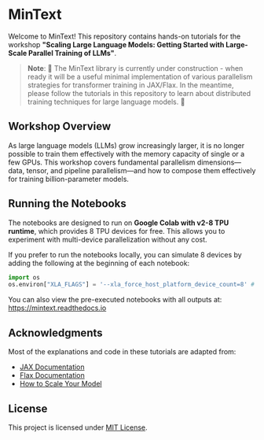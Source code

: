 # MinText

Welcome to MinText! This repository contains hands-on tutorials for the workshop **"Scaling Large Language Models: Getting Started with Large-Scale Parallel Training of LLMs"**.

> **Note**: 🚧 The MinText library is currently under construction - when ready it will be a useful minimal implementation of various parallelism strategies for transformer training in JAX/Flax. In the meantime, please follow the tutorials in this repository to learn about distributed training techniques for large language models. 🚧

## Workshop Overview

As large language models (LLMs) grow increasingly larger, it is no longer possible to train them effectively with the memory capacity of single or a few GPUs. This workshop covers fundamental parallelism dimensions—data, tensor, and pipeline parallelism—and how to compose them effectively for training billion-parameter models.

## Running the Notebooks

The notebooks are designed to run on **Google Colab with v2-8 TPU runtime**, which provides 8 TPU devices for free. This allows you to experiment with multi-device parallelization without any cost.

If you prefer to run the notebooks locally, you can simulate 8 devices by adding the following at the beginning of each notebook:

```python
import os
os.environ["XLA_FLAGS"] = '--xla_force_host_platform_device_count=8' # Use 8 CPU devices
```

You can also view the pre-executed notebooks with all outputs at: https://mintext.readthedocs.io

## Acknowledgments

Most of the explanations and code in these tutorials are adapted from:

- [JAX Documentation](https://docs.jax.dev/en/latest/index.html)
- [Flax Documentation](https://flax.readthedocs.io/en/latest/)
- [How to Scale Your Model](https://jax-ml.github.io/scaling-book/)

## License

This project is licensed under [MIT License](LICENSE).